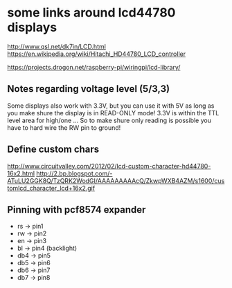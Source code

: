 some links around lcd44780 displays
===================================

http://www.qsl.net/dk7in/LCD.html
https://en.wikipedia.org/wiki/Hitachi_HD44780_LCD_controller

https://projects.drogon.net/raspberry-pi/wiringpi/lcd-library/


Notes regarding voltage level (5/3,3)
-------------------------------------

Some displays also work with 3.3V, but you can use it with 5V as long as you make shure the display is in READ-ONLY mode! 3.3V is within the TTL level area for high/one ... So to make shure only reading is possible you have to hard wire the RW pin to ground!


Define custom chars
-------------------

http://www.circuitvalley.com/2012/02/lcd-custom-character-hd44780-16x2.html
http://2.bp.blogspot.com/-ATuLU2GGK8Q/TzQRK2WodGI/AAAAAAAAAcQ/ZkwpWXB4AZM/s1600/customlcd_character_lcd+16x2.gif


Pinning with pcf8574 expander
-----------------------------

- rs  -> pin1
- rw  -> pin2
- en  -> pin3
- bl  -> pin4  (backlight)
- db4 -> pin5
- db5 -> pin6
- db6 -> pin7
- db7 -> pin8
